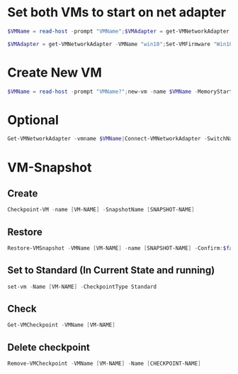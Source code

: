 # Set both VMs to start on net adapter

```powershell
$VMName = read-host -prompt "VMName";$VMAdapter = get-VMNetworkAdapter -VMName $VMName;Set-VMFirmware $VMName -FirstBootDevice $VMAdapter
```

```powershell
$VMAdapter = get-VMNetworkAdapter -VMName "win10";Set-VMFirmware "Win10" -FirstBootDevice $VMAdapter;$VMAdapter = get-VMNetworkAdapter -VMName "win11";Set-VMFirmware "Win11" -FirstBootDevice $VMAdapter
```

# Create New VM

```powershell
$VMName = read-host -prompt "VMName?";new-vm -name $VMName -MemoryStartupBytes 8GB -path "C:\Hyper-v\vm" -newVHDPath "C:\Hyper-v\Disk\$VMName.vhdx" -newVHDSizeBytes 60GB -generation 2 -switchname "MDT";set-vm -Name $VMName -ProcessorCount 4
```

# Optional

```powershell
Get-VMNetworkAdapter -vmname $VMName|Connect-VMNetworkAdapter -SwitchName Isolated-Network
```

# VM-Snapshot

## Create

```powershell
Checkpoint-VM -name [VM-NAME] -SnapshotName [SNAPSHOT-NAME]
```

## Restore

```powershell
Restore-VMSnapshot -VMName [VM-NAME] -name [SNAPSHOT-NAME] -Confirm:$false
```

## Set to Standard (In Current State and running)

```powershell
set-vm -Name [VM-NAME] -CheckpointType Standard
```
## Check

```powershell
Get-VMCheckpoint -VMName [VM-NAME]
```
## Delete checkpoint

```powershell
Remove-VMCheckpoint -VMName [VM-NAME] -Name [CHECKPOINT-NAME]
```
